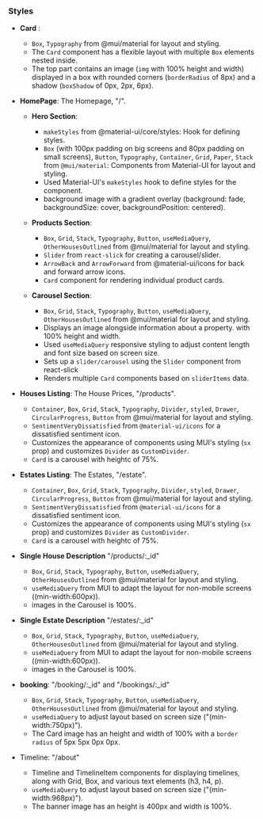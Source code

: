### Styles
- **Card** :
  - `Box`,  `Typography` from @mui/material for layout and styling.
  - The `Card` component has a flexible layout with multiple `Box` elements nested inside.
  - The top part contains an image (`img` with 100% height and width) displayed in a box with rounded corners (`borderRadius` of 8px) and a shadow (`boxShadow` of 0px, 2px, 6px).

- **HomePage**: The Homepage, "/".
  - **Hero Section**:
    - `makeStyles` from @material-ui/core/styles: Hook for defining styles.
    - `Box` (with 100px padding on big screens and 80px padding on small screens), `Button`, `Typography`, `Container`, `Grid`, `Paper`, `Stack` from `@mui/material`: Components from Material-UI for layout and styling.
    - Used Material-UI's `makeStyles` hook to define styles for the component.
    -  background image with a gradient overlay (background: fade, backgroundSize: cover, backgroundPosition: centered).

  - **Products Section**: 
    - `Box`, `Grid`, `Stack`, `Typography`, `Button`, `useMediaQuery`, `OtherHousesOutlined` from @mui/material for layout and styling.
    - `Slider` from `react-slick` for creating a carousel/slider.
    - `ArrowBack` and `ArrowForward` from @material-ui/icons for back and forward arrow icons.
    - `Card` component for rendering individual product cards.

  - **Carousel Section**: 
    - `Box`, `Grid`, `Stack`, `Typography`, `Button`, `useMediaQuery`, `OtherHousesOutlined` from @mui/material for layout and styling.
    - Displays an image alongside information about a property. with 100% height and width.
    - Used `useMediaQuery` responsive styling to adjust content length and font size based on screen size.
    - Sets up a `slider/carousel` using the `Slider` component from react-slick
    - Renders multiple `Card` components based on `sliderItems` data.

- **Houses Listing**: The House Prices, "/products".
  - `Container`, `Box`, `Grid`, `Stack`, `Typography`, `Divider`, `styled`, `Drawer`, `CircularProgress`, `Button` from @mui/material for layout and styling.
  - `SentimentVeryDissatisfied` from `@material-ui/icons` for a dissatisfied sentiment icon.
  - Customizes the appearance of components using MUI's styling (`sx` prop) and customizes `Divider` as `CustomDivider`.
  - `Card` is a carousel with heightc of 75%.

- **Estates Listing**: The Estates, "/estate".
  - `Container`, `Box`, `Grid`, `Stack`, `Typography`, `Divider`, `styled`, `Drawer`, `CircularProgress`, `Button` from @mui/material for layout and styling.
  - `SentimentVeryDissatisfied` from `@material-ui/icons` for a dissatisfied sentiment icon.
  - Customizes the appearance of components using MUI's styling (`sx` prop) and customizes `Divider` as `CustomDivider`.
  - `Card` is a carousel with heightc of 75%.

- **Single House Description** "/products/:_id"
  - `Box`, `Grid`, `Stack`, `Typography`, `Button`, `useMediaQuery`, `OtherHousesOutlined` from @mui/material for layout and styling.
  - `useMediaQuery` from MUI to adapt the layout for non-mobile screens ((min-width:600px)).
  - images in the Carousel is 100%.

- **Single Estate Description** "/estates/:_id"
  - `Box`, `Grid`, `Stack`, `Typography`, `Button`, `useMediaQuery`, `OtherHousesOutlined` from @mui/material for layout and styling.
  - `useMediaQuery` from MUI to adapt the layout for non-mobile screens ((min-width:600px)).
  - images in the Carousel is 100%.

- **booking**: "/booking/:_id"  and "/bookings/:_id"
  - `Box`, `Grid`, `Stack`, `Typography`, `Button`, `useMediaQuery`, `OtherHousesOutlined` from @mui/material for layout and styling.
  - `useMediaQuery` to adjust layout based on screen size ("(min-width:750px)").
  - The Card image has an height and width of 100% with a `border radius` of 5px 5px 0px 0px.

- Timeline: "/about"
  - Timeline and TimelineItem components for displaying timelines, along with Grid, Box, and various text elements (h3, h4, p).
  - `useMediaQuery` to adjust layout based on screen size ("(min-width:968px)").
  - The banner image has an height is 400px and width is 100%.
